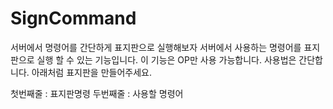 # SignCommand
서버에서 명령어를 간단하게 표지판으로 실행해보자
서버에서 사용하는 명령어를 표지판으로 실행 할 수 있는 기능입니다.
이 기능은 OP만 사용 가능합니다.
사용법은 간단합니다.
아래처럼 표지판을 만들어주세요.


첫번째줄 : 표지판명령
두번째줄 : 사용할 명령어
